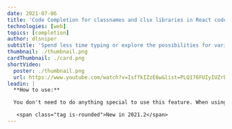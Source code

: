 ```yaml
---
date: 2021-07-06
title: 'Code Completion for classnames and clsx libraries in React code'
technologies: [web]
topics: [completion]
author: dlsniper
subtitle: 'Spend less time typing or explore the possibilities for various CSS class names in React aps'
thumbnail: ./thumbnail.png
cardThumbnail: ./card.png
shortVideo:
  poster: ./thumbnail.png
  url: https://www.youtube.com/watch?v=IsffkIZzE6w&list=PLQ176FUIyIUZrbrlz4AY1V8VzBJKZyVlW&index=16
leadin: |
  **How to use:**

  You don't need to do anything special to use this feature. When using the _classnames_ and _clsx_ libraries, the IDE will show completion suggestions for your CSS classes and resolve all symbols in string literals and properties with literal names.

   <span class="tag is-rounded">New in 2021.2</span>
---
```

